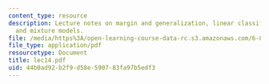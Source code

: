 ```yaml
---
content_type: resource
description: Lecture notes on margin and generalization, linear classifiers, ensembles,
  and mixture models.
file: /media/https%3A/open-learning-course-data-rc.s3.amazonaws.com/6-867-machine-learning-fall-2006/44b0ad92b2f9d58e590783fa97b5edf3_lec14.pdf
file_type: application/pdf
resourcetype: Document
title: lec14.pdf
uid: 44b0ad92-b2f9-d58e-5907-83fa97b5edf3
---
```

